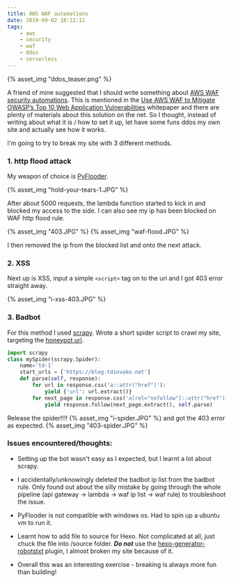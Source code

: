 ```yaml
---
title: AWS WAF automations
date: 2019-09-02 18:12:11
tags:
    - aws
    - security
    - waf
    - ddos
    - serverless
---
```

{% asset_img "ddos_teaser.png" %}

A friend of mine suggested that I should write something about [AWS WAF security automations](https://aws.amazon.com/solutions/aws-waf-security-automations/). This is mentioned in the [Use AWS WAF to Mitigate OWASP’s Top 10 Web Application Vulnerabilities](https://d0.awsstatic.com/whitepapers/Security/aws-waf-owasp.pdf) whitepaper and there are plenty of materials about this solution on the net. So I thought, instead of writing about what it is / how to set it up, let have some funs ddos my own site and actually see how it works.

I'm going to try to break my site with 3 different methods.

### 1. http flood attack

My weapon of choice is [PyFlooder](https://github.com/D4Vinci/PyFlooder).

{% asset_img "hold-your-tears-1.JPG" %}

After about 5000 requests, the lambda function started to kick in and blocked my access to the side. I can also see my ip has been blocked on WAF http flood rule.

{% asset_img "403.JPG" %} {% asset_img "waf-flood.JPG" %}

I then removed the ip from the blocked list and onto the next attack.

### 2. XSS

Next up is XSS, input a simple `<script>` tag on to the uri and I got 403 error straight away.

{% asset_img "i-xss-403.JPG" %}

### 3. Badbot

For this method I used [scrapy](https://scrapy.org/). Wrote a short spider script to crawl my site, targeting the [honeypot url](https://docs.aws.amazon.com/solutions/latest/aws-waf-security-automations/deployment.html#step3).

```python
import scrapy
class mySpider(scrapy.Spider):
    name='td-1'
    start_urls = ['https://blog.tdinvoke.net']
    def parse(self, response):
        for url in response.css('a::attr("href")'):
            yield {'url': url.extract()}
        for next_page in response.css('a[rel="nofollow"]::attr("href")'):
            yield response.follow(next_page.extract(), self.parse)
```

Release the spider!!!!
{% asset_img "i-spider.JPG" %}
and got the 403 error as expected.
{% asset_img "403-spider.JPG" %}

### Issues encountered/thoughts:

- Setting up the bot wasn't easy as I expected, but I learnt a lot about scrapy.

- I accidentally/unknowingly deleted the badbot ip list from the badbot rule. Only found out about the silly mistake by going through the whole pipeline (api gateway -> lambda -> waf ip list -> waf rule) to troubleshoot the issue.

- PyFlooder is not compatible with windows os. Had to spin up a ubuntu vm to run it.

- Learnt how to add file to source for Hexo. Not complicated at all, just chuck the file into /source folder. ***Do not*** use the [hexo-generator-robotstxt](https://www.npmjs.com/package/hexo-generator-robotstxt) plugin, I almost broken my site because of it.

- Overall this was an interesting exercise - breaking is always more fun than building!
